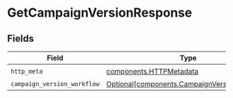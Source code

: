 # GetCampaignVersionResponse


## Fields

| Field                                                                                              | Type                                                                                               | Required                                                                                           | Description                                                                                        |
| -------------------------------------------------------------------------------------------------- | -------------------------------------------------------------------------------------------------- | -------------------------------------------------------------------------------------------------- | -------------------------------------------------------------------------------------------------- |
| `http_meta`                                                                                        | [components.HTTPMetadata](../../models/components/httpmetadata.md)                                 | :heavy_check_mark:                                                                                 | N/A                                                                                                |
| `campaign_version_workflow`                                                                        | [Optional[components.CampaignVersionWorkflow]](../../models/components/campaignversionworkflow.md) | :heavy_minus_sign:                                                                                 | OK                                                                                                 |